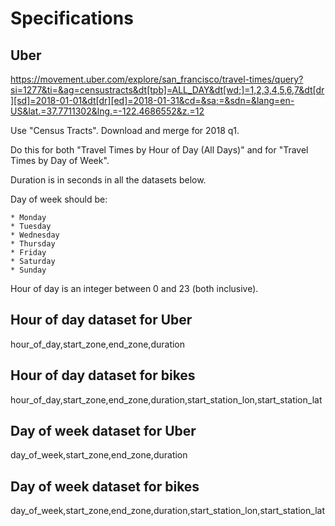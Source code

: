 # Specifications

## Uber
https://movement.uber.com/explore/san_francisco/travel-times/query?si=1277&ti=&ag=censustracts&dt[tpb]=ALL_DAY&dt[wd;]=1,2,3,4,5,6,7&dt[dr][sd]=2018-01-01&dt[dr][ed]=2018-01-31&cd=&sa;=&sdn=&lang=en-US&lat.=37.7711302&lng.=-122.4686552&z.=12

Use "Census Tracts".
Download and merge for 2018 q1.

Do this for both "Travel Times by Hour of Day (All Days)" and for "Travel Times by Day of Week".

Duration is in seconds in all the datasets below.

Day of week should be:

    * Monday
    * Tuesday
    * Wednesday
    * Thursday
    * Friday
    * Saturday
    * Sunday

Hour of day is an integer between 0 and 23 (both inclusive).

## Hour of day dataset for Uber
hour_of_day,start_zone,end_zone,duration

## Hour of day dataset for bikes
hour_of_day,start_zone,end_zone,duration,start_station_lon,start_station_lat

## Day of week dataset for Uber
day_of_week,start_zone,end_zone,duration

## Day of week dataset for bikes
day_of_week,start_zone,end_zone,duration,start_station_lon,start_station_lat
